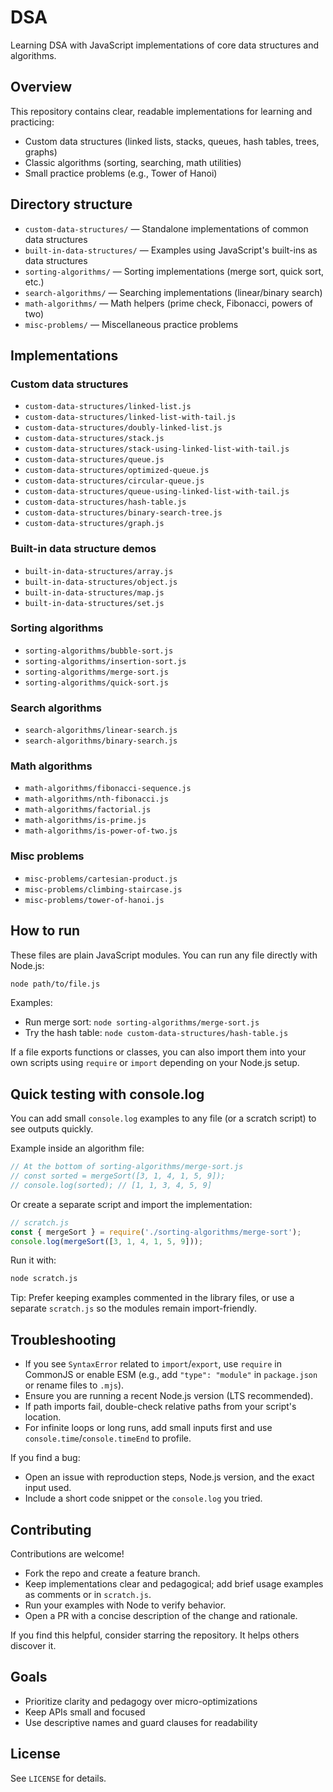 # DSA

Learning DSA with JavaScript implementations of core data structures and algorithms.

## Overview

This repository contains clear, readable implementations for learning and practicing:

- Custom data structures (linked lists, stacks, queues, hash tables, trees, graphs)
- Classic algorithms (sorting, searching, math utilities)
- Small practice problems (e.g., Tower of Hanoi)

## Directory structure

- `custom-data-structures/` — Standalone implementations of common data structures
- `built-in-data-structures/` — Examples using JavaScript's built-ins as data structures
- `sorting-algorithms/` — Sorting implementations (merge sort, quick sort, etc.)
- `search-algorithms/` — Searching implementations (linear/binary search)
- `math-algorithms/` — Math helpers (prime check, Fibonacci, powers of two)
- `misc-problems/` — Miscellaneous practice problems

## Implementations

### Custom data structures

- `custom-data-structures/linked-list.js`
- `custom-data-structures/linked-list-with-tail.js`
- `custom-data-structures/doubly-linked-list.js`
- `custom-data-structures/stack.js`
- `custom-data-structures/stack-using-linked-list-with-tail.js`
- `custom-data-structures/queue.js`
- `custom-data-structures/optimized-queue.js`
- `custom-data-structures/circular-queue.js`
- `custom-data-structures/queue-using-linked-list-with-tail.js`
- `custom-data-structures/hash-table.js`
- `custom-data-structures/binary-search-tree.js`
- `custom-data-structures/graph.js`

### Built-in data structure demos

- `built-in-data-structures/array.js`
- `built-in-data-structures/object.js`
- `built-in-data-structures/map.js`
- `built-in-data-structures/set.js`

### Sorting algorithms

- `sorting-algorithms/bubble-sort.js`
- `sorting-algorithms/insertion-sort.js`
- `sorting-algorithms/merge-sort.js`
- `sorting-algorithms/quick-sort.js`

### Search algorithms

- `search-algorithms/linear-search.js`
- `search-algorithms/binary-search.js`

### Math algorithms

- `math-algorithms/fibonacci-sequence.js`
- `math-algorithms/nth-fibonacci.js`
- `math-algorithms/factorial.js`
- `math-algorithms/is-prime.js`
- `math-algorithms/is-power-of-two.js`

### Misc problems

- `misc-problems/cartesian-product.js`
- `misc-problems/climbing-staircase.js`
- `misc-problems/tower-of-hanoi.js`

## How to run

These files are plain JavaScript modules. You can run any file directly with Node.js:

```bash
node path/to/file.js
```

Examples:

- Run merge sort: `node sorting-algorithms/merge-sort.js`
- Try the hash table: `node custom-data-structures/hash-table.js`

If a file exports functions or classes, you can also import them into your own scripts using `require` or `import` depending on your Node.js setup.

## Quick testing with console.log

You can add small `console.log` examples to any file (or a scratch script) to see outputs quickly.

Example inside an algorithm file:

```js
// At the bottom of sorting-algorithms/merge-sort.js
// const sorted = mergeSort([3, 1, 4, 1, 5, 9]);
// console.log(sorted); // [1, 1, 3, 4, 5, 9]
```

Or create a separate script and import the implementation:

```js
// scratch.js
const { mergeSort } = require('./sorting-algorithms/merge-sort');
console.log(mergeSort([3, 1, 4, 1, 5, 9]));
```

Run it with:

```bash
node scratch.js
```

Tip: Prefer keeping examples commented in the library files, or use a separate `scratch.js` so the modules remain import-friendly.

## Troubleshooting

- If you see `SyntaxError` related to `import`/`export`, use `require` in CommonJS or enable ESM (e.g., add `"type": "module"` in `package.json` or rename files to `.mjs`).
- Ensure you are running a recent Node.js version (LTS recommended).
- If path imports fail, double-check relative paths from your script's location.
- For infinite loops or long runs, add small inputs first and use `console.time`/`console.timeEnd` to profile.

If you find a bug:

- Open an issue with reproduction steps, Node.js version, and the exact input used.
- Include a short code snippet or the `console.log` you tried.

## Contributing

Contributions are welcome!

- Fork the repo and create a feature branch.
- Keep implementations clear and pedagogical; add brief usage examples as comments or in `scratch.js`.
- Run your examples with Node to verify behavior.
- Open a PR with a concise description of the change and rationale.

If you find this helpful, consider starring the repository. It helps others discover it.

## Goals

- Prioritize clarity and pedagogy over micro-optimizations
- Keep APIs small and focused
- Use descriptive names and guard clauses for readability

## License

See `LICENSE` for details.
